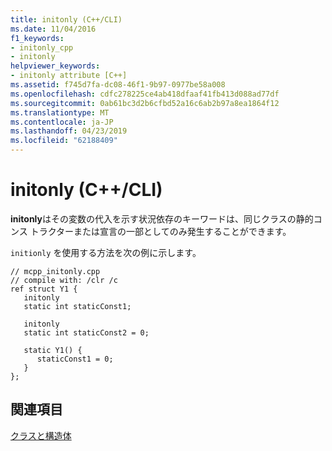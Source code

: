 ```yaml
---
title: initonly (C++/CLI)
ms.date: 11/04/2016
f1_keywords:
- initonly_cpp
- initonly
helpviewer_keywords:
- initonly attribute [C++]
ms.assetid: f745d7fa-dc08-46f1-9b97-0977be58a008
ms.openlocfilehash: cdfc278225ce4ab418dfaaf41fb413d088ad77df
ms.sourcegitcommit: 0ab61bc3d2b6cfbd52a16c6ab2b97a8ea1864f12
ms.translationtype: MT
ms.contentlocale: ja-JP
ms.lasthandoff: 04/23/2019
ms.locfileid: "62188409"
---
```

# <a name="initonly-ccli"></a>initonly (C++/CLI)

**initonly**はその変数の代入を示す状況依存のキーワードは、同じクラスの静的コンス トラクターまたは宣言の一部としてのみ発生することができます。

`initionly` を使用する方法を次の例に示します。

```
// mcpp_initonly.cpp
// compile with: /clr /c
ref struct Y1 {
   initonly
   static int staticConst1;

   initonly
   static int staticConst2 = 0;

   static Y1() {
      staticConst1 = 0;
   }
};
```

## <a name="see-also"></a>関連項目

[クラスと構造体](../extensions/classes-and-structs-cpp-component-extensions.md)
